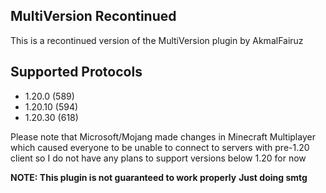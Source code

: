 ## MultiVersion Recontinued

This is a recontinued version of the MultiVersion plugin by AkmalFairuz

## Supported Protocols

- 1.20.0 (589)
- 1.20.10 (594)
- 1.20.30 (618)

Please note that Microsoft/Mojang made changes in Minecraft Multiplayer which caused everyone to be unable to connect to servers with pre-1.20 client so I do not have any plans to support versions below 1.20 for now

**NOTE: This plugin is not guaranteed to work properly**
**Just doing smtg**
